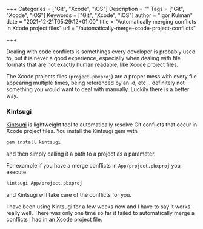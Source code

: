 +++
Categories = ["Git", "Xcode", "iOS"]
Description = ""
Tags = ["Git", "Xcode", "iOS"]
Keywords = ["Git", "Xcode", "iOS"]
author = "Igor Kulman"
date = "2021-12-21T05:29:12+01:00"
title = "Automatically merging conflicts in Xcode project files"
url = "/automatically-merge-xcode-project-conflicts"

+++

Dealing with code conflicts is somethings every developer is probably used to, but it is never a good experience, especially when dealing with file formats that are not exactly human readable, like Xcode project files.

The Xcode projects files (`project.pbxproj`) are a proper mess with every file appearing multiple times, being referenced by an id, etc .. definitely not something you would want to deal with manually. Luckily there is a better way.

### Kintsugi

[Kintsugi](https://github.com/Lightricks/Kintsugi) is lightweight tool to automatically resolve Git conflicts that occur in Xcode project files. You install the Kintsugi gem with


```bash
gem install kintsugi
```

and then simply calling it a path to a project as a parameter.

For example if you have a merge conflicts in `App/project.pbxproj` you execute

```bash
kintsugi App/project.pbxproj
```

and Kintsugi will take care of the conflicts for you.

I have been using Kintsugi for a few weeks now and I have to say it works really well. There was only one time so far it failed to automatically merge a conflicts I had in an Xcode project file.

<!--more-->